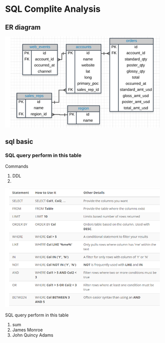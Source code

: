 # SQL Complite Analysis

## ER diagram
![Screenshot](pp.png)

## sql basic


### SQL query perform in this table
 Commands
 1. DDL
 2. 


![Screenshot](ss.png)

SQL query perform in this table
1. sum
2. James Monroe
3. John Quincy Adams


